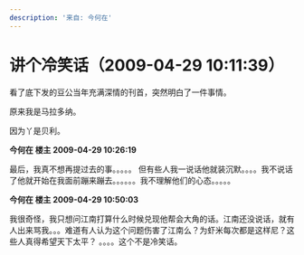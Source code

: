 ```yaml
---
description: '来自: 今何在'
---
```


# 讲个冷笑话（2009-04-29 10:11:39）

看了底下发的豆公当年充满深情的刊首，突然明白了一件事情。

原来我是马拉多纳。

因为丫是贝利。





**今何在 楼主 2009-04-29 10:26:19**

最后，我真不想再提过去的事。。。。。 但有些人我一说话他就装沉默。。。。我不说话了他就开始在我面前蹦来蹦去。。。。。。我不理解他们的心态。。。。。



**今何在 楼主 2009-04-29 10:50:03**

我很奇怪，我只想问江南打算什么时候兑现他帮会大角的话。江南还没说话，就有人出来骂我。。。难道有人认为这个问题伤害了江南么？为虾米每次都是这样尼？这些人真得希望天下太平？ 。。。。这个不是冷笑话。
